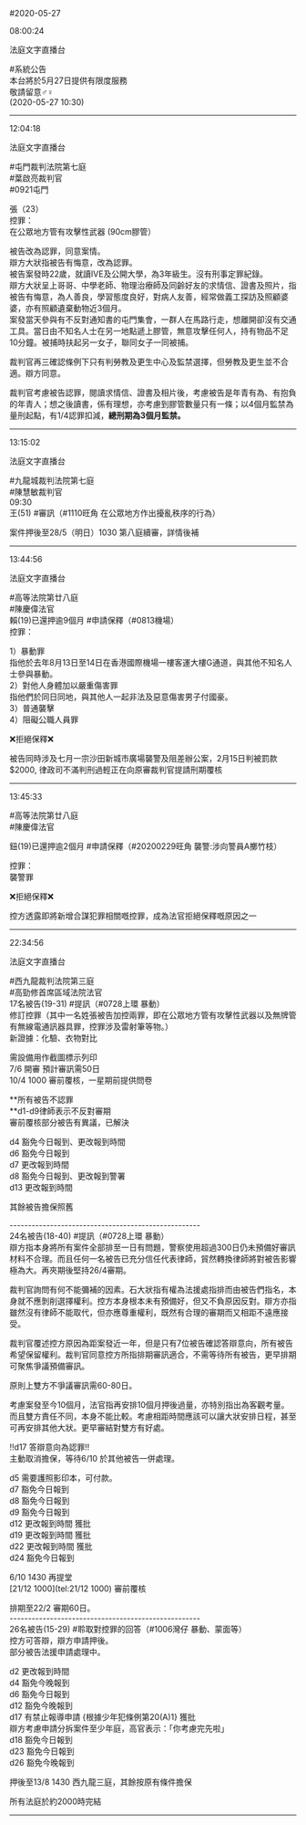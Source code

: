 #2020-05-27


08:00:24

法庭文字直播台

\#系統公告  
本台將於5月27日提供有限度服務  
敬請留意‍♂️‍♀️  
(2020-05-27 10:30)

---
      
12:04:18

法庭文字直播台

\#屯門裁判法院第七庭  
\#葉啟亮裁判官  
\#0921屯門  
  
張（23）  
控罪：  
在公眾地方管有攻擊性武器 (90cm膠管）  
  
被告改為認罪，同意案情。  
辯方大狀指被告有悔意，改為認罪。  
被告案發時22歲，就讀IVE及公開大學，為3年級生。沒有刑事定罪紀錄。  
辯方大狀呈上哥哥、中學老師、物理治療師及同齡好友的求情信、證書及照片，指被告有悔意，為人善良，學習態度良好，對病人友善，經常做義工探訪及照顧婆婆，亦有照顧遺棄動物近3個月。  
案發當天參與有不反對通知書的屯門集會，一群人在馬路行走，想離開卻沒有交通工具。當日由不知名人士在另一地點遞上膠管，無意攻擊任何人，持有物品不足10分鐘。被捕時扶起另一女子，聯同女子一同被捕。  
  
裁判官再三確認條例下只有判勞教及更生中心及監禁選擇，但勞教及更生並不合適。辯方同意。  
  
裁判官考慮被告認罪，閱讀求情信、證書及相片後，考慮被告是年青有為、有抱負的年青人；想之後讀書，係有理想，亦考慮到膠管數量只有一條；以4個月監禁為量刑起點，有1/4認罪扣減，**總刑期為3個月監禁。**

---
      
13:15:02

法庭文字直播台

\#九龍城裁判法院第七庭  
\#陳慧敏裁判官  
09:30  
王(51) \#審訊（\#1110旺角 在公眾地方作出擾亂秩序的行為）  
  
案件押後至28/5（明日）1030 第八庭續審，詳情後補

---
      
13:44:56

法庭文字直播台

\#高等法院第廿八庭  
\#陳慶偉法官  
賴(19)已還押逾9個月 \#申請保釋（\#0813機場）  
控罪：  
  
1）暴動罪  
指他於去年8月13日至14日在香港國際機場一樓客運大樓G通道，與其他不知名人士參與暴動。  
2）對他人身體加以嚴重傷害罪  
指他們於同日同地，與其他人一起非法及惡意傷害男子付國豪。  
3）普通襲擊  
4）阻礙公職人員罪  
  
❌拒絕保釋❌  
  
被告同時涉及七月一宗沙田新城市廣場襲警及阻差辦公案，2月15日判被罰款$2000, 律政司不滿判刑過輕正在向原審裁判官提請刑期覆核

---
      
13:45:33



\#高等法院第廿八庭  
\#陳慶偉法官  
  
鈕(19)已還押逾2個月 \#申請保釋（\#20200229旺角 襲警:涉向警員A擲竹枝）  
  
控罪：  
襲警罪  
  
❌拒絕保釋❌  
  
控方透露即將新增合謀犯罪相關嘅控罪，成為法官拒絕保釋嘅原因之一

---
      
22:34:56

法庭文字直播台

\#西九龍裁判法院第三庭  
\#高勁修首席區域法院法官  
17名被告(19-31) \#提訊（\#0728上環 暴動）  
修訂控罪（其中一名姓張被告加控兩罪，即在公眾地方管有攻擊性武器以及無牌管有無線電通訊器具罪，控罪涉及雷射筆等物。）  
新證據：化驗、衣物對比  
  
需設備用作截圖標示列印  
7/6 開審 預計審訊需50日  
10/4 1000 審前覆核，一星期前提供問卷  
  
**所有被告不認罪  
**d1-d9律師表示不反對審期  
審前覆核部分被告有異議，已解決  
  
d4 豁免今日報到、更改報到時間  
d6 豁免今日報到  
d7 更改報到時間  
d8 豁免今日報到、更改報到警署  
d13 更改報到時間  
  
其餘被告擔保照舊  
  
\----------------------------------------------------  
24名被告(18-40) \#提訊（\#0728上環 暴動）  
辯方指本身將所有案件全部排至一日有問題，警察使用超過300日仍未預備好審訊材料不合理。而且任何一名被告已充分信任代表律師，貿然轉換律師將對被告影響極為大。再夾期後堅持26/4審期。  
  
裁判官詢問有何不能彌補的因素。石大狀指有權為法援處指排而由被告們指名，本身就不應剝削選擇權利。控方本身根本未有預備好，但又不負原因反對。辯方亦指雖然沒有律師不能取代，但亦應尊重權利，既然有合理的審期而又相距不遠應接受。  
  
裁判官覆述控方原因為距案發近一年，但是只有7位被告確認答辯意向，所有被告希望保留權利。裁判官同意控方所指排期審訊適合，不需等待所有被告，更早排期可聚焦爭議預備審訊。  
  
原則上雙方不爭議審訊需60-80日。  
  
考慮案發至今10個月，法官指再安排10個月押後過量，亦特別指出為客觀考量。而且雙方責任不同，本身不能比較。考慮相距時間應該可以讓大狀安排日程，甚至可再安排其他大狀。更早審結對雙方有好處。  
  
‼️d17 答辯意向為認罪‼️  
主動取消擔保，等待6/10 於其他被告一併處理。  
  
d5 需要護照影印本，可付款。  
d7 豁免今日報到  
d8 豁免今日報到  
d9 豁免今日報到  
d12 更改報到時間 獲批  
d19 更改報到時間 獲批  
d22 更改報到時間 獲批  
d24 豁免今日報到  
  
6/10 1430 再提堂  
[21/12 1000](tel:21/12 1000) 審前覆核  
  
排期至22/2 審期60日。  
\----------------------------------------------------  
26名被告(15-29) \#聆取對控罪的回答（\#1006灣仔 暴動、蒙面等）  
控方可答辯，辯方申請押後。  
部分被告法援申請處理中。  
  
d2 更改報到時間  
d4 豁免今晚報到  
d6 豁免今日報到  
d12 豁免今晚報到  
d17 有禁止報導申請 {根據少年犯條例第20(A)1} 獲批  
辯方考慮申請分拆案件至少年庭，高官表示：「你考慮完先啦」  
d18 豁免今日報到  
d23 豁免今日報到  
d26 豁免今晚報到  
  
押後至13/8 1430 西九龍三庭，其餘按原有條件擔保  
  
所有法庭於約2000時完結

---
      